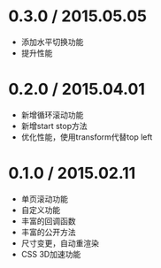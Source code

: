 # 0.3.0 / 2015.05.05
- 添加水平切换功能
- 提升性能

# 0.2.0 / 2015.04.01
- 新增循环滚动功能
- 新增start stop方法
- 优化性能，使用transform代替top left

# 0.1.0 / 2015.02.11
- 单页滚动功能
- 自定义功能
- 丰富的回调函数
- 丰富的公开方法
- 尺寸变更，自动重渲染
- CSS 3D加速功能